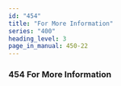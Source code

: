```yaml
---
id: "454"
title: "For More Information"
series: "400"
heading_level: 3
page_in_manual: 450-22
---
```


### 454 For More Information